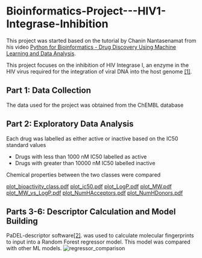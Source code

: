 # Bioinformatics-Project---HIV1-Integrase-Inhibition

This project was started based on the tutorial by Chanin Nantasenamat from his video <a href="https://www.youtube.com/watch?v=jBlTQjcKuaY">Python for Bioinformatics - Drug Discovery Using Machine Learning and Data Analysis</a>.

This project focuses on the inhibition of HIV Integrase I, an enzyme in the HIV virus required for the integration of viral DNA into the host genome <a href="https://pubmed.ncbi.nlm.nih.gov/15134551/">[1]</a>. 

## Part 1: Data Collection
The data used for the project was obtained from the ChEMBL database 

## Part 2: Exploratory Data Analysis
Each drug was labelled as either active or inactive based on the IC50 standard values 
- Drugs with less than 1000 nM IC50 labelled as active
- Drugs with greater than 10000 nM IC50 labelled inactive

Chemical properties between the two classes were compared

[plot_bioactivity_class.pdf](https://github.com/jeff-tan-2020/Bioinformatics-Project---HIV1-Integrase-Inhibition/files/6988939/plot_bioactivity_class.pdf)
[plot_ic50.pdf](https://github.com/jeff-tan-2020/Bioinformatics-Project---HIV1-Integrase-Inhibition/files/6988941/plot_ic50.pdf)
[plot_LogP.pdf](https://github.com/jeff-tan-2020/Bioinformatics-Project---HIV1-Integrase-Inhibition/files/6988942/plot_LogP.pdf)
[plot_MW.pdf](https://github.com/jeff-tan-2020/Bioinformatics-Project---HIV1-Integrase-Inhibition/files/6988943/plot_MW.pdf)
[plot_MW_vs_LogP.pdf](https://github.com/jeff-tan-2020/Bioinformatics-Project---HIV1-Integrase-Inhibition/files/6988944/plot_MW_vs_LogP.pdf)
[plot_NumHAcceptors.pdf](https://github.com/jeff-tan-2020/Bioinformatics-Project---HIV1-Integrase-Inhibition/files/6988945/plot_NumHAcceptors.pdf)
[plot_NumHDonors.pdf](https://github.com/jeff-tan-2020/Bioinformatics-Project---HIV1-Integrase-Inhibition/files/6988946/plot_NumHDonors.pdf)

## Parts 3-6: Descriptor Calculation and Model Building

PaDEL-descriptor software<a href="https://pubmed.ncbi.nlm.nih.gov/21425294/">[2]</a>. was used to calculate molecular fingerprints to input into a Random Forest regressor model. This model was compared with other ML models. 
![regressor_comparison](https://user-images.githubusercontent.com/75536936/129493971-6dfc209b-f964-4149-a7e9-74a66216d9b5.jpg)


